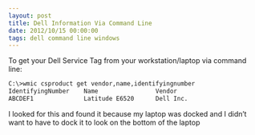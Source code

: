```yaml
---
layout: post
title: Dell Information Via Command Line
date: 2012/10/15 00:00:00
tags: dell command line windows
---
```


To get your Dell Service Tag from your workstation/laptop via command line:

```bash
C:\>wmic csproduct get vendor,name,identifyingnumber
IdentifyingNumber    Name                Vendor
ABCDEF1              Latitude E6520      Dell Inc.
```

I looked for this and found it because my laptop was docked and I didn’t want to have to dock it to look on the bottom of the laptop  
